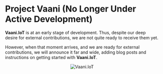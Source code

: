 # Project Vaani (No Longer Under Active Development)
  
**Vaani.IoT** is at an early stage of development. Thus, despite our deep desire for external contributions, we are not quite ready to receive them yet.

However, when that moment arrives, and we are ready for external contributions, we will announce it far and wide, adding blog posts and instructions on getting started with **Vaani.IoT**.

<p align="center">
  
  <img src="https://raw.githubusercontent.com/mozilla/vaani.iot/master/images/Vaani.IoT.jpg" alt="Vaani.IoT"/>
</p>
